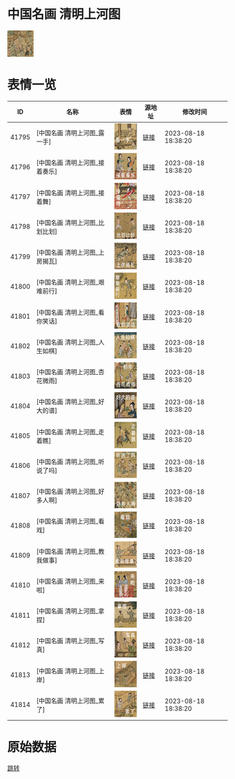 # 中国名画 清明上河图

<img src="./cover.png" height="60" alt="cover" />

# 表情一览

|ID|名称|表情|源地址|修改时间|
|----|----|----|----|----|
|41795|[中国名画 清明上河图_露一手]|<img src="./pic/041795_%5B中国名画 清明上河图_露一手%5D.png" height="60" alt="露一手"/>|[链接](https://i0.hdslb.com/bfs/garb/cbed03c41b48ad272ed5efaf4e84c15ea585097a.png)|2023-08-18 18:38:20|
|41796|[中国名画 清明上河图_接着奏乐]|<img src="./pic/041796_%5B中国名画 清明上河图_接着奏乐%5D.png" height="60" alt="接着奏乐"/>|[链接](https://i0.hdslb.com/bfs/garb/3af5b08e4559c581c1c6759e5ca91fb1e98eab9b.png)|2023-08-18 18:38:20|
|41797|[中国名画 清明上河图_接着舞]|<img src="./pic/041797_%5B中国名画 清明上河图_接着舞%5D.png" height="60" alt="接着舞"/>|[链接](https://i0.hdslb.com/bfs/garb/73549db7348efb23d9172d986d38c3feab9527cc.png)|2023-08-18 18:38:20|
|41798|[中国名画 清明上河图_比划比划]|<img src="./pic/041798_%5B中国名画 清明上河图_比划比划%5D.png" height="60" alt="比划比划"/>|[链接](https://i0.hdslb.com/bfs/garb/fbf71eaed5c73cd344f0e7e6e970084d63b02057.png)|2023-08-18 18:38:20|
|41799|[中国名画 清明上河图_上房揭瓦]|<img src="./pic/041799_%5B中国名画 清明上河图_上房揭瓦%5D.png" height="60" alt="上房揭瓦"/>|[链接](https://i0.hdslb.com/bfs/garb/ab421b531b055bf186fa57302189dbe543f2d025.png)|2023-08-18 18:38:20|
|41800|[中国名画 清明上河图_艰难前行]|<img src="./pic/041800_%5B中国名画 清明上河图_艰难前行%5D.png" height="60" alt="艰难前行"/>|[链接](https://i0.hdslb.com/bfs/garb/5fe81b706f3d1210ad71a6a18626026e3b947aee.png)|2023-08-18 18:38:20|
|41801|[中国名画 清明上河图_看你笑话]|<img src="./pic/041801_%5B中国名画 清明上河图_看你笑话%5D.png" height="60" alt="看你笑话"/>|[链接](https://i0.hdslb.com/bfs/garb/667605c019d71533c3647e591e8b9c94c9992641.png)|2023-08-18 18:38:20|
|41802|[中国名画 清明上河图_人生如棋]|<img src="./pic/041802_%5B中国名画 清明上河图_人生如棋%5D.png" height="60" alt="人生如棋"/>|[链接](https://i0.hdslb.com/bfs/garb/446f43f38162fd1a7b762c89c65295be101950f4.png)|2023-08-18 18:38:20|
|41803|[中国名画 清明上河图_杏花微雨]|<img src="./pic/041803_%5B中国名画 清明上河图_杏花微雨%5D.png" height="60" alt="杏花微雨"/>|[链接](https://i0.hdslb.com/bfs/garb/68eabd697a727b5a98f8a1914aa36624916260ab.png)|2023-08-18 18:38:20|
|41804|[中国名画 清明上河图_好大的谱]|<img src="./pic/041804_%5B中国名画 清明上河图_好大的谱%5D.png" height="60" alt="好大的谱"/>|[链接](https://i0.hdslb.com/bfs/garb/521be51f84e54fae8eb02274db773872a49fc3bc.png)|2023-08-18 18:38:20|
|41805|[中国名画 清明上河图_走着瞧]|<img src="./pic/041805_%5B中国名画 清明上河图_走着瞧%5D.png" height="60" alt="走着瞧"/>|[链接](https://i0.hdslb.com/bfs/garb/e278b504bb630fb53f599c46332afff3fe5f15ec.png)|2023-08-18 18:38:20|
|41806|[中国名画 清明上河图_听说了吗]|<img src="./pic/041806_%5B中国名画 清明上河图_听说了吗%5D.png" height="60" alt="听说了吗"/>|[链接](https://i0.hdslb.com/bfs/garb/30a2f685d9aa0fa8ea86058f3854ccb4f1b3f852.png)|2023-08-18 18:38:20|
|41807|[中国名画 清明上河图_好多人啊]|<img src="./pic/041807_%5B中国名画 清明上河图_好多人啊%5D.png" height="60" alt="好多人啊"/>|[链接](https://i0.hdslb.com/bfs/garb/c9228bd6e0c1586b7a7329928b5f40188b184b6a.png)|2023-08-18 18:38:20|
|41808|[中国名画 清明上河图_看戏]|<img src="./pic/041808_%5B中国名画 清明上河图_看戏%5D.png" height="60" alt="看戏"/>|[链接](https://i0.hdslb.com/bfs/garb/8223b47c0c69942eb9c4b0f112f7e7ec235041fe.png)|2023-08-18 18:38:20|
|41809|[中国名画 清明上河图_教我做事]|<img src="./pic/041809_%5B中国名画 清明上河图_教我做事%5D.png" height="60" alt="教我做事"/>|[链接](https://i0.hdslb.com/bfs/garb/0ac2f25ff071f3f2596d1ca4f7d2392ea189993a.png)|2023-08-18 18:38:20|
|41810|[中国名画 清明上河图_来啦]|<img src="./pic/041810_%5B中国名画 清明上河图_来啦%5D.png" height="60" alt="来啦"/>|[链接](https://i0.hdslb.com/bfs/garb/5413909e555cf0d6e7836114d91440785fc86f72.png)|2023-08-18 18:38:20|
|41811|[中国名画 清明上河图_拿捏]|<img src="./pic/041811_%5B中国名画 清明上河图_拿捏%5D.png" height="60" alt="拿捏"/>|[链接](https://i0.hdslb.com/bfs/garb/3e2d3e647eb5868c65b2c1184f9d4408124d8529.png)|2023-08-18 18:38:20|
|41812|[中国名画 清明上河图_写真]|<img src="./pic/041812_%5B中国名画 清明上河图_写真%5D.png" height="60" alt="写真"/>|[链接](https://i0.hdslb.com/bfs/garb/ee6981d6444cb2ee799f312f4ca4f0612c65879c.png)|2023-08-18 18:38:20|
|41813|[中国名画 清明上河图_上岸]|<img src="./pic/041813_%5B中国名画 清明上河图_上岸%5D.png" height="60" alt="上岸"/>|[链接](https://i0.hdslb.com/bfs/garb/7eb054f28830abb2b2341c6676d596cde7d28b83.png)|2023-08-18 18:38:20|
|41814|[中国名画 清明上河图_累了]|<img src="./pic/041814_%5B中国名画 清明上河图_累了%5D.png" height="60" alt="累了"/>|[链接](https://i0.hdslb.com/bfs/garb/079f03c6f1e254bbebf34179c5ecc8f83e00ca70.png)|2023-08-18 18:38:20|

# 原始数据

[跳转](./raw.json)

